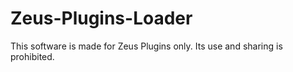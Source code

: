 # Zeus-Plugins-Loader
This software is made for Zeus Plugins only. Its use and sharing is prohibited.

